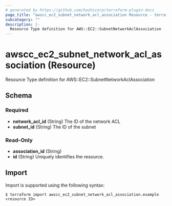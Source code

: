 ```yaml
---
# generated by https://github.com/hashicorp/terraform-plugin-docs
page_title: "awscc_ec2_subnet_network_acl_association Resource - terraform-provider-awscc"
subcategory: ""
description: |-
  Resource Type definition for AWS::EC2::SubnetNetworkAclAssociation
---
```


# awscc_ec2_subnet_network_acl_association (Resource)

Resource Type definition for AWS::EC2::SubnetNetworkAclAssociation



<!-- schema generated by tfplugindocs -->
## Schema

### Required

- **network_acl_id** (String) The ID of the network ACL
- **subnet_id** (String) The ID of the subnet

### Read-Only

- **association_id** (String)
- **id** (String) Uniquely identifies the resource.

## Import

Import is supported using the following syntax:

```shell
$ terraform import awscc_ec2_subnet_network_acl_association.example <resource ID>
```
